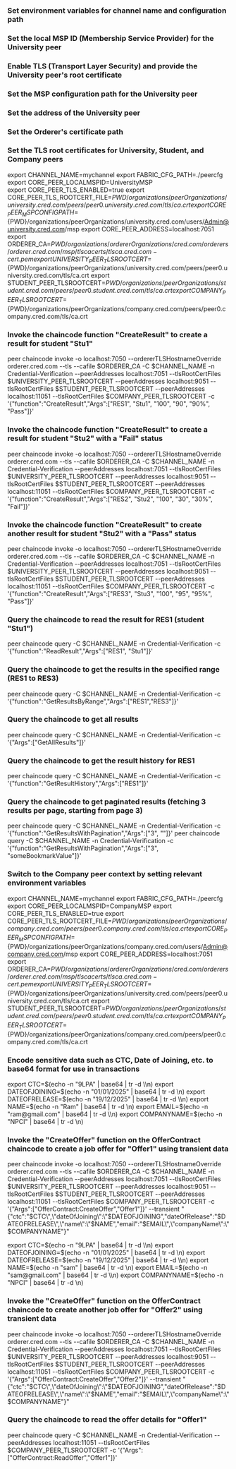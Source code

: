 ### Set environment variables for channel name and configuration path
### Set the local MSP ID (Membership Service Provider) for the University peer
### Enable TLS (Transport Layer Security) and provide the University peer's root certificate
### Set the MSP configuration path for the University peer
### Set the address of the University peer
### Set the Orderer's certificate path
### Set the TLS root certificates for University, Student, and Company peers

export CHANNEL_NAME=mychannel
export FABRIC_CFG_PATH=./peercfg
export CORE_PEER_LOCALMSPID=UniversityMSP  
export CORE_PEER_TLS_ENABLED=true
export CORE_PEER_TLS_ROOTCERT_FILE=${PWD}/organizations/peerOrganizations/university.cred.com/peers/peer0.university.cred.com/tls/ca.crt
export CORE_PEER_MSPCONFIGPATH=${PWD}/organizations/peerOrganizations/university.cred.com/users/Admin@university.cred.com/msp
export CORE_PEER_ADDRESS=localhost:7051
export ORDERER_CA=${PWD}/organizations/ordererOrganizations/cred.com/orderers/orderer.cred.com/msp/tlscacerts/tlsca.cred.com-cert.pem
export UNIVERSITY_PEER_TLSROOTCERT=${PWD}/organizations/peerOrganizations/university.cred.com/peers/peer0.university.cred.com/tls/ca.crt
export STUDENT_PEER_TLSROOTCERT=${PWD}/organizations/peerOrganizations/student.cred.com/peers/peer0.student.cred.com/tls/ca.crt
export COMPANY_PEER_TLSROOTCERT=${PWD}/organizations/peerOrganizations/company.cred.com/peers/peer0.company.cred.com/tls/ca.crt

### Invoke the chaincode function "CreateResult" to create a result for student "Stu1"
peer chaincode invoke -o localhost:7050 --ordererTLSHostnameOverride orderer.cred.com --tls --cafile $ORDERER_CA -C $CHANNEL_NAME -n Credential-Verification --peerAddresses localhost:7051 --tlsRootCertFiles $UNIVERSITY_PEER_TLSROOTCERT --peerAddresses localhost:9051 --tlsRootCertFiles $STUDENT_PEER_TLSROOTCERT --peerAddresses localhost:11051 --tlsRootCertFiles $COMPANY_PEER_TLSROOTCERT -c '{"function":"CreateResult","Args":["RES1", "Stu1", "100", "90", "90%", "Pass"]}'

### Invoke the chaincode function "CreateResult" to create a result for student "Stu2" with a "Fail" status
peer chaincode invoke -o localhost:7050 --ordererTLSHostnameOverride orderer.cred.com --tls --cafile $ORDERER_CA -C $CHANNEL_NAME -n Credential-Verification --peerAddresses localhost:7051 --tlsRootCertFiles $UNIVERSITY_PEER_TLSROOTCERT --peerAddresses localhost:9051 --tlsRootCertFiles $STUDENT_PEER_TLSROOTCERT --peerAddresses localhost:11051 --tlsRootCertFiles $COMPANY_PEER_TLSROOTCERT -c '{"function":"CreateResult","Args":["RES2", "Stu2", "100", "30", "30%", "Fail"]}'

### Invoke the chaincode function "CreateResult" to create another result for student "Stu2" with a "Pass" status
peer chaincode invoke -o localhost:7050 --ordererTLSHostnameOverride orderer.cred.com --tls --cafile $ORDERER_CA -C $CHANNEL_NAME -n Credential-Verification --peerAddresses localhost:7051 --tlsRootCertFiles $UNIVERSITY_PEER_TLSROOTCERT --peerAddresses localhost:9051 --tlsRootCertFiles $STUDENT_PEER_TLSROOTCERT --peerAddresses localhost:11051 --tlsRootCertFiles $COMPANY_PEER_TLSROOTCERT -c '{"function":"CreateResult","Args":["RES3", "Stu3", "100", "95", "95%", "Pass"]}'

### Query the chaincode to read the result for RES1 (student "Stu1")
peer chaincode query -C $CHANNEL_NAME -n Credential-Verification -c '{"function":"ReadResult","Args":["RES1", "Stu1"]}'

### Query the chaincode to get the results in the specified range (RES1 to RES3)
peer chaincode query -C $CHANNEL_NAME -n Credential-Verification -c '{"function":"GetResultsByRange","Args":["RES1","RES3"]}'

### Query the chaincode to get all results
peer chaincode query -C $CHANNEL_NAME -n Credential-Verification -c '{"Args":["GetAllResults"]}'

### Query the chaincode to get the result history for RES1
peer chaincode query -C $CHANNEL_NAME -n Credential-Verification -c '{"function":"GetResultHistory","Args":["RES1"]}'


### Query the chaincode to get paginated results (fetching 3 results per page, starting from page 3)

peer chaincode query -C $CHANNEL_NAME -n Credential-Verification -c '{"function":"GetResultsWithPagination","Args":["3", ""]}'
peer chaincode query -C $CHANNEL_NAME -n Credential-Verification -c '{"function":"GetResultsWithPagination","Args":["3", "someBookmarkValue"]}'


### Switch to the Company peer context by setting relevant environment variables
export CHANNEL_NAME=mychannel
export FABRIC_CFG_PATH=./peercfg
export CORE_PEER_LOCALMSPID=CompanyMSP
export CORE_PEER_TLS_ENABLED=true
export CORE_PEER_TLS_ROOTCERT_FILE=${PWD}/organizations/peerOrganizations/company.cred.com/peers/peer0.company.cred.com/tls/ca.crt
export CORE_PEER_MSPCONFIGPATH=${PWD}/organizations/peerOrganizations/company.cred.com/users/Admin@company.cred.com/msp
export CORE_PEER_ADDRESS=localhost:7051
export ORDERER_CA=${PWD}/organizations/ordererOrganizations/cred.com/orderers/orderer.cred.com/msp/tlscacerts/tlsca.cred.com-cert.pem
export UNIVERSITY_PEER_TLSROOTCERT=${PWD}/organizations/peerOrganizations/university.cred.com/peers/peer0.university.cred.com/tls/ca.crt
export STUDENT_PEER_TLSROOTCERT=${PWD}/organizations/peerOrganizations/student.cred.com/peers/peer0.student.cred.com/tls/ca.crt
export COMPANY_PEER_TLSROOTCERT=${PWD}/organizations/peerOrganizations/company.cred.com/peers/peer0.company.cred.com/tls/ca.crt

### Encode sensitive data such as CTC, Date of Joining, etc. to base64 format for use in transactions
export CTC=$(echo -n "9LPA" | base64 | tr -d \\n)
export DATEOFJOINING=$(echo -n "01/01/2025" | base64 | tr -d \\n)
export DATEOFRELEASE=$(echo -n "19/12/2025" | base64 | tr -d \\n)
export NAME=$(echo -n "Ram" | base64 | tr -d \\n)
export EMAIL=$(echo -n "ram@gmail.com" | base64 | tr -d \\n)
export COMPANYNAME=$(echo -n "NPCI" | base64 | tr -d \\n)

### Invoke the "CreateOffer" function on the OfferContract chaincode to create a job offer for "Offer1" using transient data
peer chaincode invoke -o localhost:7050 --ordererTLSHostnameOverride orderer.cred.com --tls --cafile $ORDERER_CA -C $CHANNEL_NAME -n Credential-Verification --peerAddresses localhost:7051 --tlsRootCertFiles $UNIVERSITY_PEER_TLSROOTCERT --peerAddresses localhost:9051 --tlsRootCertFiles $STUDENT_PEER_TLSROOTCERT --peerAddresses localhost:11051 --tlsRootCertFiles $COMPANY_PEER_TLSROOTCERT -c '{"Args":["OfferContract:CreateOffer","Offer1"]}' --transient "{\"ctc\":\"$CTC\",\"dateOfJoining\":\"$DATEOFJOINING\",\"dateOfRelease\":\"$DATEOFRELEASE\",\"name\":\"$NAME\",\"email\":\"$EMAIL\",\"companyName\":\"$COMPANYNAME\"}"

export CTC=$(echo -n "9LPA" | base64 | tr -d \\n)
export DATEOFJOINING=$(echo -n "01/01/2025" | base64 | tr -d \\n)
export DATEOFRELEASE=$(echo -n "19/12/2025" | base64 | tr -d \\n)
export NAME=$(echo -n "sam" | base64 | tr -d \\n)
export EMAIL=$(echo -n "sam@gmail.com" | base64 | tr -d \\n)
export COMPANYNAME=$(echo -n "NPCI" | base64 | tr -d \\n)

### Invoke the "CreateOffer" function on the OfferContract chaincode to create another job offer for "Offer2" using transient data
peer chaincode invoke -o localhost:7050 --ordererTLSHostnameOverride orderer.cred.com --tls --cafile $ORDERER_CA -C $CHANNEL_NAME -n Credential-Verification --peerAddresses localhost:7051 --tlsRootCertFiles $UNIVERSITY_PEER_TLSROOTCERT --peerAddresses localhost:9051 --tlsRootCertFiles $STUDENT_PEER_TLSROOTCERT --peerAddresses localhost:11051 --tlsRootCertFiles $COMPANY_PEER_TLSROOTCERT -c '{"Args":["OfferContract:CreateOffer","Offer2"]}' --transient "{\"ctc\":\"$CTC\",\"dateOfJoining\":\"$DATEOFJOINING\",\"dateOfRelease\":\"$DATEOFRELEASE\",\"name\":\"$NAME\",\"email\":\"$EMAIL\",\"companyName\":\"$COMPANYNAME\"}"

### Query the chaincode to read the offer details for "Offer1"
peer chaincode query -C $CHANNEL_NAME -n Credential-Verification --peerAddresses localhost:11051 --tlsRootCertFiles $COMPANY_PEER_TLSROOTCERT -c '{"Args":["OfferContract:ReadOffer","Offer1"]}'
